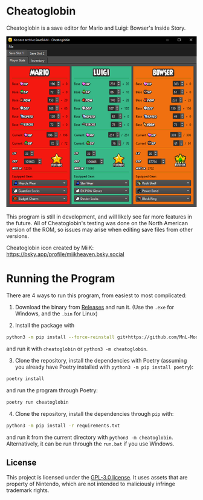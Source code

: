 # Cheatoglobin
Cheatoglobin is a save editor for Mario and Luigi: Bowser's Inside Story.

![Screenshot of Cheatoglobin](docs/screenshot.png)

This program is still in development, and will likely see far more features in the future.
All of Cheatoglobin's testing was done on the North American version of the ROM, so issues may arise when editing save files from other versions.

Cheatoglobin icon created by MiiK: https://bsky.app/profile/miikheaven.bsky.social

# Running the Program
There are 4 ways to run this program, from easiest to most complicated:

1. Download the binary from [Releases](https://github.com/MnL-Modding/Cheatoglobin/releases) and run it. (Use the `.exe` for Windows, and the `.bin` for Linux)

2. Install the package with
```bash
python3 -m pip install --force-reinstall git+https://github.com/MnL-Modding/Cheatoglobin
```
and run it with `cheatoglobin` or `python3 -m cheatoglobin`.

3. Clone the repository, install the dependencies with Poetry (assuming you already have Poetry installed with `python3 -m pip install poetry`):
```bash
poetry install
```
and run the program through Poetry:
```bash
poetry run cheatoglobin
```

4. Clone the repository, install the dependencies through `pip` with:
```bash
python3 -m pip install -r requirements.txt
```
and run it from the current directory with `python3 -m cheatoglobin`. Alternatively, it can be run through the `run.bat` if you use Windows.

## License
This project is licensed under the [GPL-3.0 license](https://www.gnu.org/licenses/gpl-3.0.html). It uses assets that are property of Nintendo, which are not intended to maliciously infringe trademark rights.
